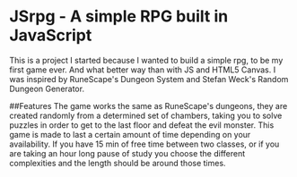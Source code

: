 # JSrpg - A simple RPG built in JavaScript
This is a project I started because I wanted to build a simple rpg, to be my first game ever. And what better way than with JS and HTML5 Canvas.
I was inspired by RuneScape's Dungeon System and Stefan Weck's Random Dungeon Generator.

##Features
The game works the same as RuneScape's dungeons, they are created randomly from a determined set of chambers, taking you to solve puzzles in order to get to the last floor and defeat the evil monster.
This game is made to last a certain amount of time depending on your availability. If you have 15 min of free time between two classes, or if you are taking an hour long pause of study you choose the different complexities and the length should be around those times.


